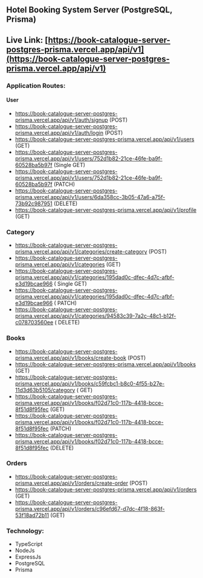 ## Hotel Booking System Server (PostgreSQL, Prisma)

## Live Link: [https://book-catalogue-server-postgres-prisma.vercel.app/api/v1](https://book-catalogue-server-postgres-prisma.vercel.app/api/v1)

### Application Routes:

#### User

- https://book-catalogue-server-postgres-prisma.vercel.app/api/v1/auth/signup (POST)
- https://book-catalogue-server-postgres-prisma.vercel.app/api/v1/auth/login (POST)
- https://book-catalogue-server-postgres-prisma.vercel.app/api/v1/users (GET)
- https://book-catalogue-server-postgres-prisma.vercel.app/api/v1/users/752d1b82-21ce-46fe-ba9f-60528ba5b97f (Single
  GET)
- https://book-catalogue-server-postgres-prisma.vercel.app/api/v1/users/752d1b82-21ce-46fe-ba9f-60528ba5b97f (PATCH)
- https://book-catalogue-server-postgres-prisma.vercel.app/api/v1/users/6da358cc-3b05-47a6-a75f-73b92c987951 (DELETE)
- https://book-catalogue-server-postgres-prisma.vercel.app/api/v1/profile (GET)

### Category

- https://book-catalogue-server-postgres-prisma.vercel.app/api/v1/categories/create-category (POST)
- https://book-catalogue-server-postgres-prisma.vercel.app/api/v1/categories (GET)
- https://book-catalogue-server-postgres-prisma.vercel.app/api/v1/categories/195dad0c-dfec-4d7c-afbf-e3d19bcae966 (
  Single GET)
- https://book-catalogue-server-postgres-prisma.vercel.app/api/v1/categories/195dad0c-dfec-4d7c-afbf-e3d19bcae966 (
  PATCH)
- https://book-catalogue-server-postgres-prisma.vercel.app/api/v1/categories/94583c39-7a2c-48c1-b12f-c078703560ee (
  DELETE)

### Books

- https://book-catalogue-server-postgres-prisma.vercel.app/api/v1/books/create-book (POST)
- https://book-catalogue-server-postgres-prisma.vercel.app/api/v1/books (GET)
- https://book-catalogue-server-postgres-prisma.vercel.app/api/v1/books/c59fcbc1-b8c0-4f55-b27e-11d3d63b5105/category (
  GET)
- https://book-catalogue-server-postgres-prisma.vercel.app/api/v1/books/f02d71c0-117b-4418-bcce-8f51d8f95fec (GET)
- https://book-catalogue-server-postgres-prisma.vercel.app/api/v1/books/f02d71c0-117b-4418-bcce-8f51d8f95fec (PATCH)
- https://book-catalogue-server-postgres-prisma.vercel.app/api/v1/books/f02d71c0-117b-4418-bcce-8f51d8f95fec (DELETE)

### Orders

- https://book-catalogue-server-postgres-prisma.vercel.app/api/v1/orders/create-order (POST)
- https://book-catalogue-server-postgres-prisma.vercel.app/api/v1/orders (GET)
- https://book-catalogue-server-postgres-prisma.vercel.app/api/v1/orders/c96efd67-d7dc-4f18-863f-53f18ad72b11 (GET)

### Technology:

- TypeScript
- NodeJs
- ExpressJs
- PostgreSQL
- Prisma
